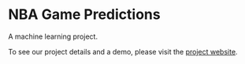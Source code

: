 # NBA Game Predictions
A machine learning project.

To see our project details and a demo, please visit the [project website][].

[project website]: http://dionny.github.io/NBAPredictions/project_website

